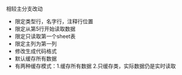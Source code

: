 相较主分支改动
+ 限定类型行，名字行，注释行位置
+ 限定从第5行开始读取数据
+ 限定只读取第一个sheet表
+ 限定主列为第一列
+ 修改生成代码格式
+ 默认缓存所有数据
+ 有两种缓存模式：1.缓存所有数据 2.只缓存类，实际数据仍是实时读取
